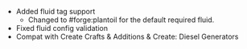 - Added fluid tag support
  - Changed to #forge:plantoil for the default required fluid.
- Fixed fluid config validation
- Compat with Create Crafts & Additions & Create: Diesel Generators 
